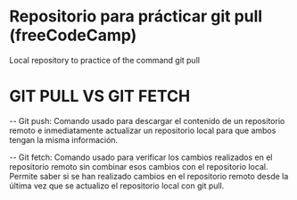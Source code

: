 # Repositorio para prácticar git pull (freeCodeCamp)
Local repository to practice of the command git pull

# GIT PULL VS GIT FETCH

-- Git push: Comando usado para descargar el contenido de un repositorio remoto e inmediatamente actualizar un repositorio local para que ambos tengan la misma información.

-- Git fetch: Comando usado para verificar los cambios realizados en el repositorio remoto sin combinar esos cambios con el repositorio local. Permite saber si se han realizado cambios en el repositorio remoto desde la última vez que se actualizo el repositorio local con git pull.
